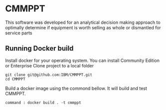 # CMMPPT
This software was developed for an analytical decision making approach to optimally determine if equipment is worth selling as whole or dismantled for service parts

## Running Docker build

Install docker for your operating system. You can install Community Edition or Enterprise
Clone project to a local folder 
```
git clone git@github.com:IBM/CMMPPT.git
cd CMMPPT
```
Build a docker image using the commond bellow. It will build and test CMMPPT.  
```   
command : docker build . -t cmmppt
```


